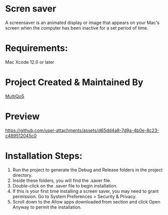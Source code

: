 # Scren saver
A screensaver is an animated display or image that appears on your Mac's screen when the computer has been inactive for a set period of time.

# Requirements:
Mac
Xcode 12.0 or later

# Project Created & Maintained By
[MultiQoS](https://multiqos.com/)

# Preview
https://github.com/user-attachments/assets/d65dd4a8-7d9a-4b0e-8c23-c489512045c0

# Installation Steps:

1. Run the project to generate the Debug and Release folders in the project directory.  
2. Inside these folders, you will find the .saver file.  
3. Double-click on the .saver file to begin installation. 
4. If this is your first time installing a screen saver, you may need to grant permission.
Go to System Preferences > Security & Privacy.  
5. Scroll down to the Allow apps downloaded from section and click Open Anyway to permit the installation. 

